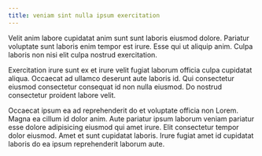 ```yaml
---
title: veniam sint nulla ipsum exercitation
---
```


Velit anim labore cupidatat anim sunt sunt laboris eiusmod dolore. Pariatur voluptate sunt laboris enim tempor est irure. Esse qui ut aliquip anim. Culpa laboris non nisi elit culpa nostrud exercitation.

Exercitation irure sunt ex et irure velit fugiat laborum officia culpa cupidatat aliqua. Occaecat ad ullamco deserunt aute laboris id. Qui consectetur eiusmod consectetur consequat id non nulla eiusmod. Do nostrud consectetur proident labore velit.

Occaecat ipsum ea ad reprehenderit do et voluptate officia non Lorem. Magna ea cillum id dolor anim. Aute pariatur ipsum laborum veniam pariatur esse dolore adipisicing eiusmod qui amet irure. Elit consectetur tempor dolor eiusmod. Amet et sunt cupidatat laboris. Irure fugiat amet id cupidatat laboris do ea ipsum reprehenderit laborum aute.